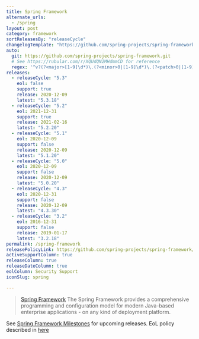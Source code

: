 ```yaml
---
title: Spring Framework
alternate_urls:
  - /spring
layout: post
category: framework
sortReleasesBy: "releaseCycle"
changelogTemplate: "https://github.com/spring-projects/spring-framework/releases/tag/__LATEST__"
auto:
  git: https://github.com/spring-projects/spring-framework.git
  # See https://rubular.com/r/XQUdQN2MHdmmCD for reference
  regex: '^v?(?<major>[1-9]\d*)\.(?<minor>0|[1-9]\d*)\.(?<patch>0|[1-9]\d*)(\.RELEASE)?$'
releases:
  - releaseCycle: "5.3"
    eol: false
    support: true
    release: 2020-12-09
    latest: "5.3.18"
  - releaseCycle: "5.2"
    eol: 2021-12-31
    support: true
    release: 2021-02-16
    latest: "5.2.20"
  - releaseCycle: "5.1"
    eol: 2020-12-09
    support: false
    release: 2020-12-09
    latest: "5.1.20"
  - releaseCycle: "5.0"
    eol: 2020-12-09
    support: false
    release: 2020-12-09
    latest: "5.0.20"
  - releaseCycle: "4.3"
    eol: 2020-12-31
    support: false
    release: 2020-12-09
    latest: "4.3.30"
  - releaseCycle: "3.2"
    eol: 2016-12-31
    support: false
    release: 2019-01-17
    latest: "3.2.18"
permalink: /spring-framework
releasePolicyLink: https://github.com/spring-projects/spring-framework/wiki/Spring-Framework-Versions
activeSupportColumn: true
releaseColumn: true
releaseDateColumn: true
eolColumn: Security Support
iconSlug: spring

---
```

> [Spring Framework](https://spring.io/projects/spring-framework) The Spring Framework provides a comprehensive programming and configuration model for modern Java-based enterprise applications - on any kind of deployment platform.

See [Spring Framework Milestones](https://github.com/spring-projects/spring-framework/milestones) for upcoming releases. EoL policy described in [here](https://github.com/spring-projects/spring-framework/wiki/Spring-Framework-Versions)
